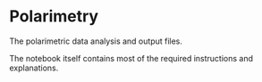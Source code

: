 # Polarimetry

The polarimetric data analysis and output files.

The notebook itself contains most of the required instructions and explanations.